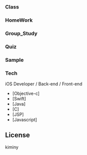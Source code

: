 ### Class

### HomeWork

### Group_Study

### Quiz

### Sample



### Tech

iOS Developer / Back-end / Front-end

* [Objective-c] 
* [Swift] 
* [Java] 
* [C] 
* [JSP]
* [Javascript] 

License
----

kiminy

